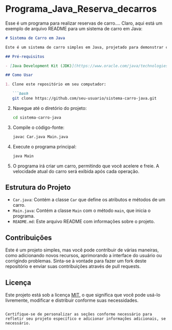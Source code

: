 # Programa_Java_Reserva_decarros
Esse é um programa para realizar reservas de carro....
Claro, aqui está um exemplo de arquivo README para um sistema de carro em Java:

```markdown
# Sistema de Carro em Java

Este é um sistema de carro simples em Java, projetado para demonstrar conceitos básicos de programação orientada a objetos. O sistema permite criar carros, acelerar, frear e exibir informações sobre o carro.

## Pré-requisitos

- [Java Development Kit (JDK)](https://www.oracle.com/java/technologies/javase-downloads.html) instalado em seu sistema.

## Como Usar

1. Clone este repositório em seu computador:

   ```bash
   git clone https://github.com/seu-usuario/sistema-carro-java.git
   ```

2. Navegue até o diretório do projeto:

   ```bash
   cd sistema-carro-java
   ```

3. Compile o código-fonte:

   ```bash
   javac Car.java Main.java
   ```

4. Execute o programa principal:

   ```bash
   java Main
   ```

5. O programa irá criar um carro, permitindo que você acelere e freie. A velocidade atual do carro será exibida após cada operação.

## Estrutura do Projeto

- `Car.java`: Contém a classe `Car` que define os atributos e métodos de um carro.
- `Main.java`: Contém a classe `Main` com o método `main`, que inicia o programa.
- `README.md`: Este arquivo README com informações sobre o projeto.

## Contribuições

Este é um projeto simples, mas você pode contribuir de várias maneiras, como adicionando novos recursos, aprimorando a interface do usuário ou corrigindo problemas. Sinta-se à vontade para fazer um fork deste repositório e enviar suas contribuições através de pull requests.

## Licença

Este projeto está sob a licença [MIT](LICENSE), o que significa que você pode usá-lo livremente, modificar e distribuir conforme suas necessidades.
```

Certifique-se de personalizar as seções conforme necessário para refletir seu projeto específico e adicionar informações adicionais, se necessário.
